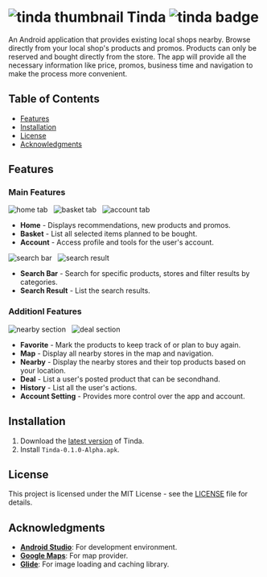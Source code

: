 # ![tinda thumbnail][tinda-thumbnail] Tinda ![tinda badge][tinda-badge]
An Android application that provides existing local shops nearby. Browse directly from your local shop's products and promos. Products can only be reserved and bought directly from the store. The app will provide all the necessary information like price, promos, business time and navigation to make the process more convenient.

## Table of Contents
- [Features](#features)
- [Installation](#installation)
- [License](#license)
- [Acknowledgments](#acknowledgments)

## Features
### Main Features
![home tab][home-tab] &nbsp;
![basket tab][basket-tab] &nbsp;
![account tab][account-tab]
- **Home** - Displays recommendations, new products and promos.
- **Basket** - List all selected items planned to be bought.
- **Account** - Access profile and tools for the user's account.

![search bar][search-bar] &nbsp;
![search result][search-result]
- **Search Bar** - Search for specific products, stores and filter results by categories.
- **Search Result** - List the search results.

### Additionl Features
![nearby section][nearby-section] &nbsp;
![deal section][deal-section]
- **Favorite** - Mark the products to keep track of or plan to buy again.
- **Map** - Display all nearby stores in the map and navigation.
- **Nearby** - Display the nearby stores and their top products based on your location.
- **Deal** - List a user's posted product that can be secondhand.
- **History** - List all the user's actions.
- **Account Setting** - Provides more control over the app and account.

## Installation
1. Download the [latest version][release-page] of Tinda.
2. Install `Tinda-0.1.0-Alpha.apk`.

## License
This project is licensed under the MIT License - see the [LICENSE](LICENSE) file for details.

## Acknowledgments
- **[Android Studio][android-studio]**: For development environment.
- **[Google Maps][google-maps]**: For map provider.
- **[Glide][glide]**: For image loading and caching library.

<!-- Reference -->
[tinda-thumbnail]: https://github.com/Mindkerchief/Tinda/assets/130748576/ddc0b66d-b5b2-49dd-b8b0-50cb54552e38
[tinda-badge]: https://img.shields.io/badge/Android-Local_Shopping-17B978

[home-tab]: https://github.com/Mindkerchief/Tinda/assets/130748576/8bd781a3-3a9c-43c1-8844-8b608ff0fa5d
[basket-tab]: https://github.com/Mindkerchief/Tinda/assets/130748576/de6f8dda-cfcb-4e9e-a690-e2aa83a4445d
[account-tab]: https://github.com/Mindkerchief/Tinda/assets/130748576/9a66cd7c-2b93-41b1-b7c6-9d012c4acb0c
[search-bar]: https://github.com/Mindkerchief/Tinda/assets/130748576/6b70f3b1-8533-4a45-85c4-ba1918f6a262
[search-result]: https://github.com/Mindkerchief/Tinda/assets/130748576/d6e6985c-37e1-4743-a777-4abace6f509a
[nearby-section]: https://github.com/Mindkerchief/Tinda/assets/130748576/fd315f5a-049e-4f16-b006-a6e92bed009d
[deal-section]: https://github.com/Mindkerchief/Tinda/assets/130748576/7c2a8683-60d3-4d5c-ac8e-94cbdb103524

[release-page]: https://github.com/Mindkerchief/Tinda/releases
[readme-mkc-standard]: https://github.com/Mindkerchief/README-MKC-Standard
[android-studio]: https://developer.android.com/studio
[google-maps]: https://developers.google.com/maps
[glide]: https://bumptech.github.io/glide/
